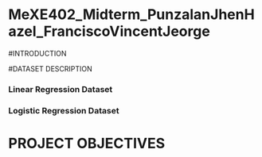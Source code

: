 # MeXE402_Midterm_PunzalanJhenHazel_FranciscoVincentJeorge

#INTRODUCTION





#DATASET DESCRIPTION
### Linear Regression Dataset


### Logistic Regression Dataset


# PROJECT OBJECTIVES

